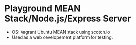 Playground MEAN Stack/Node.js/Express Server
=================

* OS: Vagrant Ubuntu MEAN stack using scotch.io
* Used as a web developement platform for testing.